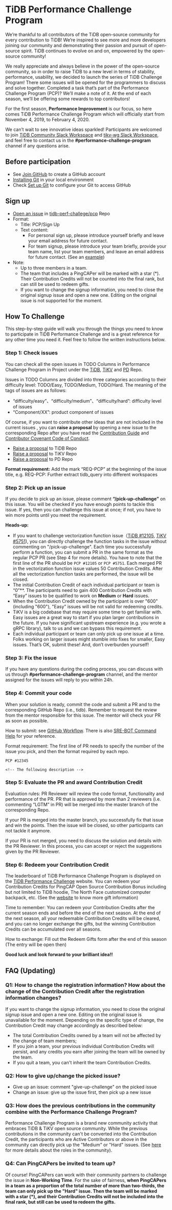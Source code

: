 # TiDB Performance Challenge Program

We’re thankful to all contributors of the TiDB open-source community for every contribution to TiDB! We’re inspired to see more and more developers joining our community and demonstrating their passion and pursuit of open-source spirit. TiDB continues to evolve on and on, empowered by the open-source community!

We really appreciate and always believe in the power of the open-source community, so in order to raise TiDB to a new level in terms of stability, performance, usability, we decided to launch the series of TiDB Challenge Program! There some issues will be opened for the programmers to discuss and solve together. Completed a task that’s part of the Performance Challenge Program (PCP)? We’ll make a note of it.  At the end of each season, we’ll be offering some rewards to top contributors!

For the first season, **Performance Improvement** is our focus, so here comes TiDB Performance Challenge Program which will officially start from November 4, 2019, to February 4, 2020.

We can’t wait to see innovative ideas sparkled! Participants are welcomed to join [TiDB Community Slack Workspace](https://join.slack.com/t/tidbcommunity/shared_invite/enQtNzc0MzI4ODExMDc4LWYwYmIzMjZkYzJiNDUxMmZlN2FiMGJkZjAyMzQ5NGU0NGY0NzI3NTYwMjAyNGQ1N2I2ZjAxNzc1OGUwYWM0NzE) and [tikv-wg Slack Workspace](http://tikv.org/chat), and feel free to contact us in the **#performance-challenge-program** channel if any questions arise.

## Before participation

- See [Join GitHub](https://github.com/join) to create a GitHub account
- [Installing Git](https://git-scm.com/book/en/v2/Getting-Started-Installing-Git) in your local environment
- Check [Set up Git](https://help.github.com/en/github/getting-started-with-github/set-up-git) to configure your Git to access GitHub

## Sign up

- [Open an issue](https://github.com/tidb-perf-challenge/pcp/issues/new?template=performance-challenge-program.md&title=PCP%3A+Sign+Up) in [tidb-perf-challege/pcp](https://github.com/tidb-perf-challenge/pcp) Repo
- Format:
   - Title: PCP/Sign Up
   - Text content:
      - For personal sign up, please introduce yourself briefly and leave your email address for future contact.
      - For team signup, please introduce your team briefly, provide your team name, list your team members, and leave an email address for future contact. (See an [example](https://github.com/tidb-perf-challenge/pcp/blob/master/.github/ISSUE_TEMPLATE/performance-challenge-program.md))
- Note:
   - Up to three members in a team.
   - The team that includes a PingCAPer will be marked with a star (*). Their Contribution Credits will not be counted into the final rank, but can still be used to redeem gifts.
   - If you want to change the signup information, you need to close the original signup issue and open a new one. Editing on the original issue is not supported for the moment.

## How To Challenge

This step-by-step guide will walk you through the things you need to know to participate in TiDB Performance Challenge and is a great reference for any other time you need it. Feel free to follow the written instructions below.

### Step 1: Check issues

You can check all the open issues in TODO Columns in Performance Challenge Program in Project under the [TiDB](https://github.com/pingcap/tidb/projects/26), [TiKV](https://github.com/tikv/tikv/projects/20) and [PD](https://github.com/pingcap/pd/projects/2) Repo.

Issues in TODO Columns are divided into three categories according to their difficulty level: TODO/Easy, TODO/Medium, TODO/Hard. The meaning of the tags of issues are as follows:

- “difficulty/easy”、“difficulty/medium”、“difficulty/hard”: difficulty level of issues
- “Component/XX”: product component of issues

Of course, if you want to contribute other ideas that are not included in the current issues , you can **raise a proposal** by opening a new issue to the corresponding Repo after you have read the [Contribution Guide](https://github.com/pingcap/community/blob/master/CONTRIBUTING.md) and [Contributor Covenant Code of Conduct](https://github.com/pingcap/community/blob/master/CODE_OF_CONDUCT.md).

- [Raise a proposal](https://github.com/pingcap/tidb/issues/new?labels=type%2Fenhancement&template=feature-request.md) to TiDB Repo
- [Raise a proposal](https://github.com/tikv/tikv/issues/new?template=feature-request.md) to TiKV Repo
- [Raise a proposal](https://github.com/pingcap/pd/issues/new?labels=type%2Fenhancement&template=feature-request.md) to PD Repo

**Format requirement:** Add the mark “REQ-PCP” at the beginning of the issue title, e.g. REQ-PCP: Further extract tidb_query into different workspaces

### Step 2: Pick up an issue

If you decide to pick up an issue, please comment **“/pick-up-challenge”** on this issue. You will be checked if you have enough points to tackle this issue. If yes, then you can challenge this issue at once; if not, you have to win more points until you meet the requirement.

**Heads-up:**

- If you want to challenge vectorization function issue（[TiDB #12105](http://github.com/pingcap/tidb/issues/12105), [TiKV #5751](http://github.com/tikv/tikv/issues/5751)), you can directly challenge the function tasks in the issue without commenting on "/pick-up-challenge". Each time you successfully perform a function, you can submit a PR in the same format as the regular PCP PR (see Step 4 for more details). You have to note that the first line of the PR should be `PCP #12105` or `PCP #5751`. Each merged PR in the vectorization function issue values 50 Contribution Credits. After all the vectorization function tasks are performed, the issue will be closed.
- The initial Contribution Credit of each individual participant or team is “0”**. The participants need to gain 400 Contribution Credits with “Easy” issues to be qualified to work on **Medium** or **Hard** issues.  
- When the Contribution Credit owned by the participant is over "600" (including "600"),  "Easy" issues will be not valid for redeeming credits. 
- TiKV is a big codebase that may require some time to get familiar with. Easy issues are a great way to start if you plan larger contributions in the future. If you have significant upstream experience (e.g. you wrote a gRPC library), talk to us and we can bypass this requirement.
- Each individual participant or team can only pick up one issue at a time. Folks working on larger issues might stumble into fixes for smaller, Easy issues. That’s OK, submit these! And, don’t overburden yourself!

### Step 3: Fix the issue

If you have any questions during the coding process, you can discuss with us through **#performance-challenge-program** channel, and the mentor assigned for the issues will reply to you within 24h.

### Step 4: Commit your code

When your solution is ready, commit the code and submit a PR and to the corresponding GitHub Repo (i.e., tidb). Remember to request the review from the mentor responsible for this issue. The mentor will check your PR as soon as possible.

How to submit: see [GitHub Workflow](https://github.com/pingcap/community/blob/master/contributors/workflow.md). There is also [SRE-BOT Command Help](https://github.com/pingcap/community/blob/master/contributors/command-help.md) for your reference.

Format requirement:
The first line of PR needs to specify the number of the issue you pick, and then the format required by each repo.

```
PCP #12345

<!-- The following description -->
```

### Step 5: Evaluate the PR and award Contribution Credit

Evaluation rules: PR Reviewer will review the code format, functionality and performance of the PR. PR that is approved by more than 2 reviewers (i.e. commenting “LGTM” in PR) will be merged into the master branch of the corresponding Repo.

If your PR is merged into the master branch, you successfully fix that issue and win the points. Then the issue will be closed, so other participants can not tackle it anymore.

If your PR is not merged, you need to discuss the solution and details with the PR Reviewer. In this process, you can accept or reject the suggestions given by the PR Reviewer.

### Step 6: Redeem your Contribution Credit

The leaderboard of TiDB Performance Challenge Program is displayed on the [TiDB Performance Challenge](https://pingcap.com/community-cn/tidb-performance-challenge/) website. You can redeem your Contribution Credits for PingCAP Open Source Contribution Bonus including but not limited to TiDB hoodie, The North Face customized computer backpack, etc. (See the [website](https://pingcap.com/community-cn/tidb-performance-challenge/) to know more gift information)

Time to remember: You can redeem your Contribution Credits after the current season ends and before the end of the next season. At the end of the next season, all your redeemable Contribution Credits will be cleared, and you can no longer exchange the gifts, but the winning Contribution Credits can be accumulated over all seasons.

How to exchange: Fill out the Redeem Gifts form after the end of this season (The entry will be open then)

**Good luck and look forward to your brilliant idea!!**

## FAQ (Updating)

### Q1: How to change the registration information? How about the change of the Contribution Credit after the registration information changes?

If you want to change the signup information, you need to close the original signup issue and open a new one. Editing on the original issue is unavailable for the moment. Depending on the specific type of change, the Contribution Credit may change accordingly as described below:

- The total Contribution Credits owned by a team will not be affected by the change of team members;
- If you join a team, your previous individual Contribution Credits will persist,  and any credits you earn after joining the team will be owned by the team.
- If you quit a team, you can't inherit the team Contribution Credits.

### Q2: How to give up/change the picked issue?

- Give up an issue: comment "give-up-challenge" on the picked issue
- Change an issue: give up the issue first, then pick up a new issue

### Q3: How does the previous contributions in the community combine with the Performance Challenge Program?

Performance Challenge Program is a brand new community activity that embraces TiDB & TiKV open source community. While the previous contributions in the community can't be converted into the Contribution Credit, the participants who are Active Contributors or above in the community can directly pick up the "Medium" or "Hard" issues. (See [here](https://pingcap.com/community-cn/organization/) for more details about the roles in the community).

### Q4: Can PingCAPers be invited to team up?

Of course! PingCAPers can work with their community partners to challenge the issue in **Non-Working Time**. For the sake of fairness, **when PingCAPers in a team as a proportion of the total number of more than two-thirds, the team can only pick up the "Hard" issue. Then the team will be marked with a star (*), and their Contribution Credits will not be included into the final rank, but still can be used to redeem the gifts.**
